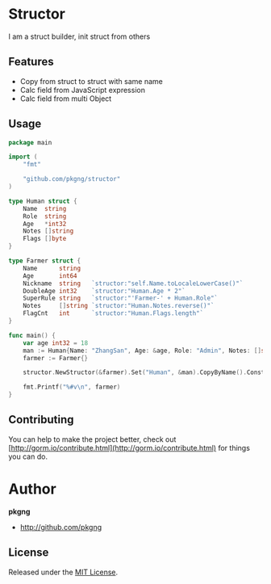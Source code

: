 # Structor

  I am a struct builder, init struct from others


## Features

* Copy from struct to struct with same name
* Calc field from JavaScript expression
* Calc field from multi Object

## Usage

```go
package main

import (
	"fmt"

	"github.com/pkgng/structor"
)

type Human struct {
	Name  string
	Role  string
	Age   *int32
	Notes []string
	Flags []byte
}

type Farmer struct {
	Name      string
	Age       int64
	Nickname  string   `structor:"self.Name.toLocaleLowerCase()"`
	DoubleAge int32    `structor:"Human.Age * 2"`
	SuperRule string   `structor:"'Farmer-' + Human.Role"`
	Notes     []string `structor:"Human.Notes.reverse()"`
	FlagCnt   int      `structor:"Human.Flags.length"`
}

func main() {
	var age int32 = 18
	man := Human{Name: "ZhangSan", Age: &age, Role: "Admin", Notes: []string{"hello", "world"}, Flags: []byte{'x', 'y', 'z'}}
	farmer := Farmer{}

	structor.NewStructor(&farmer).Set("Human", &man).CopyByName().Construct()

	fmt.Printf("%#v\n", farmer)
}
```

## Contributing

You can help to make the project better, check out [http://gorm.io/contribute.html](http://gorm.io/contribute.html) for things you can do.

# Author

**pkgng**

* <http://github.com/pkgng>


## License

Released under the [MIT License](https://github.com/pkgng/structor/blob/master/License).
